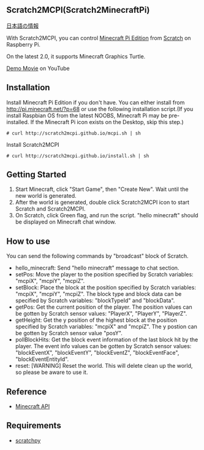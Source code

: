 ## Scratch2MCPI(Scratch2MinecraftPi)

[日本語の情報](http://scratch2mcpi.github.io/)

With Scratch2MCPI, you can control [Minecraft Pi Edition](http://pi.minecraft.net/) from [Scratch](http://scratch.mit.edu) on Raspberry Pi.

On the latest 2.0, it supports Minecraft Graphics Turtle.

[Demo Movie](https://www.youtube.com/watch?v=w9lkdCEPKWc) on YouTube

## Installation

Install Minecraft Pi Edition if you don't have. You can either install from http://pi.minecraft.net/?p=68 or use the following installation script.(If you install Raspbian OS from the latest NOOBS, Minecraft Pi may be pre-installed. If the Minecraft Pi icon exists on the Desktop, skip this step.)

```
# curl http://scratch2mcpi.github.io/mcpi.sh | sh
```

Install Scratch2MCPI

```
# curl http://scratch2mcpi.github.io/install.sh | sh
```

## Getting Started

1. Start Minecraft, click "Start Game", then "Create New". Wait until the new world is generated.
2. After the world is generated, double click Scratch2MCPI icon to start Scratch and Scratch2MCPI.
3. On Scratch, click Green flag, and run the script. "hello minecraft" should be displayed on Minecraft chat window.

## How to use

You can send the following commands by "broadcast" block of Scratch.

- hello_minecraft: Send "hello minecraft" message to chat section.
- setPos: Move the player to the position specified by Scratch variables: "mcpiX", "mcpiY", "mcpiZ".
- setBlock: Place the block at the position specified by Scratch variables: "mcpiX", "mcpiY", "mcpiZ". The block type and block data can be specified by Scratch variables: "blockTypeId" and "blockData".
- getPos: Get the current position of the player. The position values can be gotten by Scratch sensor values: "PlayerX", "PlayerY", "PlayerZ".
- getHeight: Get the y position of the highest block at the position specified by Scratch variables: "mcpiX" and "mcpiZ". The y postion can be gotten by Scratch sensor value "posY".
- pollBlockHits: Get the block event information of the last block hit by the player. The event info values can be gotten by Scratch sensor values: "blockEventX", "blockEventY", "blockEventZ", "blockEventFace", "blockEventEntityId".
- reset: [WARNING] Reset the world. This will delete clean up the world, so please be aware to use it.

## Reference

- [Minecraft API](http://www.stuffaboutcode.com/p/minecraft-api-reference.html)

## Requirements

- [scratchpy](https://github.com/pilliq/scratchpy)
